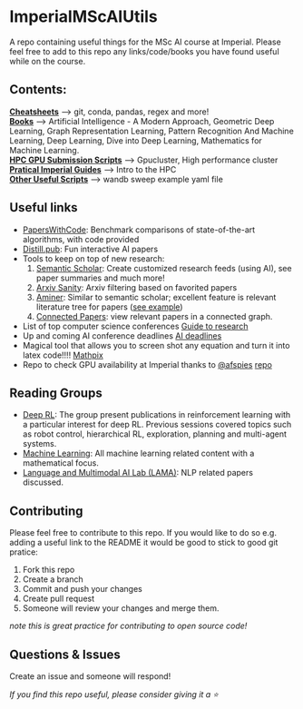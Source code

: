 # ImperialMScAIUtils
A repo containing useful things for the MSc AI course at Imperial. Please feel free to add to this repo any links/code/books you have found useful while on the course.

## Contents:
**[Cheatsheets](cheatsheets/)** --> git, conda, pandas, regex and more!  
**[Books](books/)** --> Artificial Intelligence - A Modern Approach, Geometric Deep Learning, Graph Representation Learning, Pattern Recognition And Machine Learning, Deep Learning, Dive into Deep Learning,  Mathematics for Machine Learning.  
**[HPC GPU Submission Scripts](gpu_sub_scripts/)** --> Gpucluster, High performance cluster  
**[Pratical Imperial Guides](practical_icl_guides/)** --> Intro to the HPC  
**[Other Useful Scripts](other_useful_scripts/)** --> wandb sweep example yaml file

## Useful links
* [PapersWithCode](https://paperswithcode.com/): Benchmark comparisons of state-of-the-art algorithms, with code provided 
* [Distill.pub](https://distill.pub/): Fun interactive AI papers 
* Tools to keep on top of new research:
    1. [Semantic Scholar](https://www.semanticscholar.org/): Create customized research feeds (using AI), see paper summaries and much more!
    2. [Arxiv Sanity](http://www.arxiv-sanity.com/): Arxiv filtering based on favorited papers
    3. [Aminer](https://www.aminer.cn/): Similar to semantic scholar; excellent feature is relevant literature tree for papers ([see example](https://mrt.aminer.cn/5e9979d9fc4ff8d805e696c0))
    4. [Connected Papers](https://www.connectedpapers.com/): view relevant papers in a connected graph.
* List of top computer science conferences [Guide to research](https://www.guide2research.com/topconf/)
* Up and coming AI conference deadlines [AI deadlines](https://aideadlin.es/?sub=ML,CV,NLP,RO,SP,DM)
* Magical tool that allows you to screen shot any equation and turn it into latex code!!!! [Mathpix](https://mathpix.com/)
* Repo to check GPU availability at Imperial thanks to [@afspies](https://github.com/afspies) [repo](https://github.com/afspies/ssh_gpu_checker)

## Reading Groups
* [Deep RL](https://sites.google.com/view/deep-rl-imperial/home): The group present publications in reinforcement learning with a particular interest for deep RL. Previous sessions covered topics such as robot control, hierarchical RL, exploration, planning and multi-agent systems.
* [Machine Learning](https://imperialcollegelondon.github.io/csml-reading-group/): All machine learning related content with a mathematical focus.
* [Language and Multimodal AI Lab (LAMA)](https://lama.doc.ic.ac.uk/): NLP related papers discussed.

## Contributing
Please feel free to contribute to this repo. If you would like to do so e.g. adding a useful link to the README it would be good to stick to good git pratice:
1. Fork this repo
2. Create a branch
3. Commit and push your changes
4. Create pull request
5. Someone will review your changes and merge them.

*note this is great practice for contributing to open source code!*

## Questions & Issues
Create an issue and someone will respond!


_If you find this repo useful, please consider giving it a ⭐_ 
